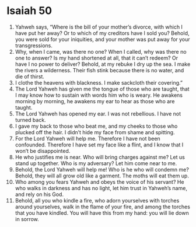 ﻿
# Isaiah 50
1. Yahweh says, “Where is the bill of your mother’s divorce, with which I have put her away? Or to which of my creditors have I sold you? Behold, you were sold for your iniquities, and your mother was put away for your transgressions. 
2. Why, when I came, was there no one? When I called, why was there no one to answer? Is my hand shortened at all, that it can’t redeem? Or have I no power to deliver? Behold, at my rebuke I dry up the sea. I make the rivers a wilderness. Their fish stink because there is no water, and die of thirst. 
3. I clothe the heavens with blackness. I make sackcloth their covering.” 
4. The Lord Yahweh has given me the tongue of those who are taught, that I may know how to sustain with words him who is weary. He awakens morning by morning, he awakens my ear to hear as those who are taught. 
5. The Lord Yahweh has opened my ear. I was not rebellious. I have not turned back. 
6. I gave my back to those who beat me, and my cheeks to those who plucked off the hair. I didn’t hide my face from shame and spitting. 
7. For the Lord Yahweh will help me. Therefore I have not been confounded. Therefore I have set my face like a flint, and I know that I won’t be disappointed. 
8. He who justifies me is near. Who will bring charges against me? Let us stand up together. Who is my adversary? Let him come near to me. 
9. Behold, the Lord Yahweh will help me! Who is he who will condemn me? Behold, they will all grow old like a garment. The moths will eat them up. 
10. Who among you fears Yahweh and obeys the voice of his servant? He who walks in darkness and has no light, let him trust in Yahweh’s name, and rely on his God. 
11. Behold, all you who kindle a fire, who adorn yourselves with torches around yourselves, walk in the flame of your fire, and among the torches that you have kindled. You will have this from my hand: you will lie down in sorrow. 

